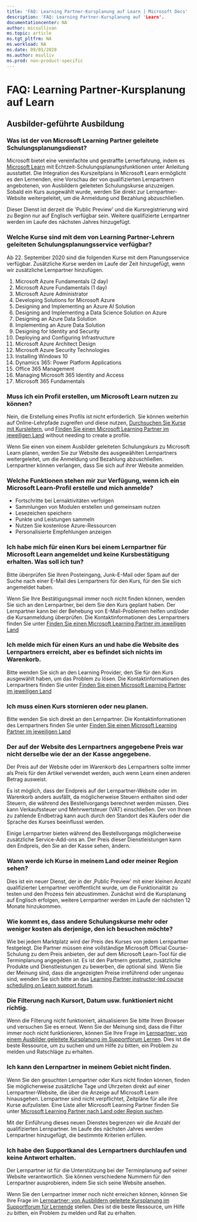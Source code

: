 ```yaml
---
title: 'FAQ: Learning Partner-Kursplanung auf Learn | Microsoft Docs'
description: 'FAQ: Learning Partner-Kursplanung auf 'Learn'.
documentationcenter: NA 
author: micsullivan
ms.topic: article
ms.tgt_pltfrm: NA
ms.workload: NA
ms.date: 09/01/2020
ms.author: msulliv
ms.prod: non-product-specific
---
```

# FAQ: Learning Partner-Kursplanung auf Learn

## Ausbilder-geführte Ausbildung

### Was ist der von Microsoft Learning Partner geleitete Schulungsplanungsdienst?

Microsoft bietet eine vereinfachte und gestraffte Lernerfahrung, indem es [Microsoft Learn](/learn) mit Echtzeit-Schulungsplanungsfunktionen unter Anleitung ausstattet. Die Integration des Kurszeitplans in Microsoft Learn ermöglicht es den Lernenden, eine Vorschau der von qualifizierten Lernpartnern angebotenen, von Ausbildern geleiteten Schulungskurse anzuzeigen. Sobald ein Kurs ausgewählt wurde, werden Sie direkt zur Lernpartner-Website weitergeleitet, um die Anmeldung und Bezahlung abzuschließen.

Dieser Dienst ist derzeit die 'Public Preview' und die Kursregistrierung wird zu Beginn nur auf Englisch verfügbar sein. Weitere qualifizierte Lernpartner werden im Laufe des nächsten Jahres hinzugefügt.

### Welche Kurse sind mit dem von Learning Partner-Lehrern geleiteten Schulungsplanungsservice verfügbar?

Ab 22. September 2020 sind die folgenden Kurse mit dem Planungsservice verfügbar. Zusätzliche Kurse werden im Laufe der Zeit hinzugefügt, wenn wir zusätzliche Lernpartner hinzufügen.

1. Microsoft Azure Fundamentals (2 day)
2. Microsoft Azure Fundamentals (1 day)
3. Microsoft Azure Administrator
4. Developing Solutions for Microsoft Azure
5. Designing and Implementing an Azure AI Solution
6. Designing and Implementing a Data Science Solution on Azure
7. Designing an Azure Data Solution
8. Implementing an Azure Data Solution
9. Designing for Identity and Security
10. Deploying and Configuring Infrastructure
11. Microsoft Azure Architect Design
12. Microsoft Azure Security Technologies
13. Installing Windows 10
14. Dynamics 365: Power Platform Applications
15. Office 365 Management
16. Managing Microsoft 365 Identity and Access
17. Microsoft 365 Fundamentals

### Muss ich ein Profil erstellen, um Microsoft Learn nutzen zu können?

Nein, die Erstellung eines Profils ist nicht erforderlich. Sie können weiterhin auf Online-Lehrpfade zugreifen und diese nutzen, [Durchsuchen Sie Kurse mit Kursleitern](/learn/certifications/courses/browse/), und [Finden Sie einen Microsoft Learning Partner im jeweiligen Land](/learn/certifications/partners#find-a-microsoft-learning-partner-by-country) without needing to create a profile.

Wenn Sie einen von einem Ausbilder geleiteten Schulungskurs zu Microsoft Learn planen, werden Sie zur Website des ausgewählten Lernpartners weitergeleitet, um die Anmeldung und Bezahlung abzuschließen. Lernpartner können verlangen, dass Sie sich auf ihrer Website anmelden.

### Welche Funktionen stehen mir zur Verfügung, wenn ich ein Microsoft Learn-Profil erstelle und mich anmelde?

- Fortschritte bei Lernaktivitäten verfolgen
- Sammlungen von Modulen erstellen und gemeinsam nutzen
- Lesezeichen speichern
- Punkte und Leistungen sammeln
- Nutzen Sie kostenlose Azure-Ressourcen
- Personalisierte Empfehlungen anzeigen

### Ich habe mich für einen Kurs bei einem Lernpartner für Microsoft Learn angemeldet und keine Kursbestätigung erhalten. Was soll ich tun?

Bitte überprüfen Sie Ihren Posteingang, Junk-E-Mail oder Spam auf der Suche nach einer E-Mail des Lernpartners für den Kurs, für den Sie sich angemeldet haben.

Wenn Sie Ihre Bestätigungsmail immer noch nicht finden können, wenden Sie sich an den Lernpartner, bei dem Sie den Kurs geplant haben. Der Lernpartner kann bei der Behebung von E-Mail-Problemen helfen und/oder die Kursanmeldung überprüfen. Die Kontaktinformationen des Lernpartners finden Sie unter [Finden Sie einen Microsoft Learning Partner im jeweiligen Land](/learn/certifications/partners#find-a-microsoft-learning-partner-by-country)

### Ich melde mich für einen Kurs an und habe die Website des Lernpartners erreicht, aber es befindet sich nichts im Warenkorb.

Bitte wenden Sie sich an den Learning Provider, den Sie für den Kurs ausgewählt haben, um das Problem zu lösen. Die Kontaktinformationen des Lernpartners finden Sie unter [Finden Sie einen Microsoft Learning Partner im jeweiligen Land](/learn/certifications/partners#find-a-microsoft-learning-partner-by-country)

### Ich muss einen Kurs stornieren oder neu planen.

Bitte wenden Sie sich direkt an den Lernpartner. Die Kontaktinformationen des Lernpartners finden Sie unter [Finden Sie einen Microsoft Learning Partner im jeweiligen Land](/learn/certifications/partners#find-a-microsoft-learning-partner-by-country)

### Der auf der Website des Lernpartners angegebene Preis war nicht derselbe wie der an der Kasse angegebene.

Der Preis auf der Website oder im Warenkorb des Lernpartners sollte immer als Preis für den Artikel verwendet werden, auch wenn Learn einen anderen Betrag ausweist.

Es ist möglich, dass der Endpreis auf der Lernpartner-Website oder im Warenkorb anders ausfällt, da möglicherweise Steuern enthalten sind oder Steuern, die während des Bestellvorgangs berechnet werden müssen. Dies kann Verkaufssteuer und Mehrwertsteuer (VAT) einschließen. Der von Ihnen zu zahlende Endbetrag kann auch durch den Standort des Käufers oder die Sprache des Kurses beeinflusst werden.

Einige Lernpartner bieten während des Bestellvorgangs möglicherweise zusätzliche Service-Add-ons an. Der Preis dieser Dienstleistungen kann den Endpreis, den Sie an der Kasse sehen, ändern.

### Wann werde ich Kurse in meinem Land oder meiner Region sehen?

Dies ist ein neuer Dienst, der in der ‚Public Preview' mit einer kleinen Anzahl qualifizierter Lernpartner veröffentlicht wurde, um die Funktionalität zu testen und den Prozess fein abzustimmen. Zunächst wird die Kursplanung auf Englisch erfolgen, weitere Lernpartner werden im Laufe der nächsten 12 Monate hinzukommen.

### Wie kommt es, dass andere Schulungskurse mehr oder weniger kosten als derjenige, den ich besuchen möchte?

Wie bei jedem Marktplatz wird der Preis des Kurses von jedem Lernpartner festgelegt. Die Partner müssen eine vollständige Microsoft Official Course-Schulung zu dem Preis anbieten, der auf dem Microsoft Learn-Tool für die Terminplanung angegeben ist. Es ist den Partnern gestattet, zusätzliche Produkte und Dienstleistungen zu bewerben, die optional sind. Wenn Sie der Meinung sind, dass die angezeigten Preise irreführend oder ungenau sind, wenden Sie sich bitte an das [Learning Partner instructor-led course scheduling on Learn support forum](https://trainingsupport.microsoft.com/iltvilt/forum?sort=LastReplyDate&dir=Desc&tab=All&status=all&mod=&modAge=&advFil=&postedAfter=&postedBefore=&threadType=All&isFilterExpanded=false&page=1).

### Die Filterung nach Kursort, Datum usw. funktioniert nicht richtig.

Wenn die Filterung nicht funktioniert, aktualisieren Sie bitte Ihren Browser und versuchen Sie es erneut. Wenn Sie der Meinung sind, dass die Filter immer noch nicht funktionieren, können Sie Ihre Frage im [Lernpartner: von einem Ausbilder geleitete Kursplanung im Supportforum Lernen](https://trainingsupport.microsoft.com/iltvilt/forum?sort=LastReplyDate&dir=Desc&tab=All&status=all&mod=&modAge=&advFil=&postedAfter=&postedBefore=&threadType=All&isFilterExpanded=false&page=1). Dies ist die beste Ressource, um zu suchen und um Hilfe zu bitten, ein Problem zu melden und Ratschläge zu erhalten.

### Ich kann den Lernpartner in meinem Gebiet nicht finden.

Wenn Sie den gesuchten Lernpartner oder Kurs nicht finden können, finden Sie möglicherweise zusätzliche Tage und Uhrzeiten direkt auf einer Lernpartner-Website, die über die Anzeige auf Microsoft Learn hinausgehen.  Lernpartner sind nicht verpflichtet, Zeitpläne für alle ihre Kurse aufzulisten. Eine Liste aller Microsoft Learning Partner finden Sie unter [Microsoft Learning Partner nach Land oder Region suchen](/learn/certifications/partners#find-a-microsoft-learning-partner-by-country).

Mit der Einführung dieses neuen Dienstes begrenzen wir die Anzahl der qualifizierten Lernpartner. Im Laufe des nächsten Jahres werden Lernpartner hinzugefügt, die bestimmte Kriterien erfüllen.

### Ich habe den Supportkanal des Lernpartners durchlaufen und keine Antwort erhalten.

Der Lernpartner ist für die Unterstützung bei der Terminplanung auf seiner Website verantwortlich. Sie können verschiedene Nummern für den Lernpartner ausprobieren, indem Sie sich seine Website ansehen.

Wenn Sie den Lernpartner immer noch nicht erreichen können, können Sie Ihre Frage im [Lernpartner: von Ausbildern geleitete Kursplanung im Supportforum für Lernende](https://trainingsupport.microsoft.com/iltvilt/forum?sort=LastReplyDate&dir=Desc&tab=All&status=all&mod=&modAge=&advFil=&postedAfter=&postedBefore=&threadType=All&isFilterExpanded=false&page=1) stellen. Dies ist die beste Ressource, um Hilfe zu bitten, ein Problem zu melden und Rat zu erhalten.
